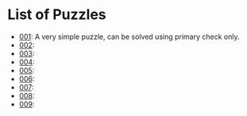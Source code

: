 # List of Puzzles

* [001](puzzles/001.txt):
A very simple puzzle, can be solved using primary check only.
* [002](puzzles/002.txt):
* [003](puzzles/003.txt):
* [004](puzzles/004.txt):
* [005](puzzles/005.txt):
* [006](puzzles/006.txt):
* [007](puzzles/007.txt):
* [008](puzzles/008.txt):
* [009](puzzles/009.txt):
